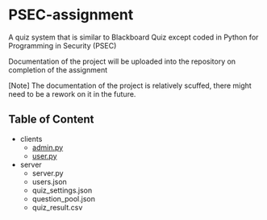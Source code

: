 # PSEC-assignment
A quiz system that is similar to Blackboard Quiz except coded in Python for Programming in Security (PSEC)   
   
Documentation of the project will be uploaded into the repository on completion of the assignment    
    
[Note] The documentation of the project is relatively scuffed, there might need to be a rework on it in the future.

## Table of Content
* clients
   * [admin.py](https://github.com/GoldenStone02/PSEC-assignment/blob/main/client/admin.py)
   * [user.py](https://github.com/GoldenStone02/PSEC-assignment/blob/main/client/user.py)
* server
   * server.py
   * users.json
   * quiz_settings.json
   * question_pool.json
   * quiz_result.csv
